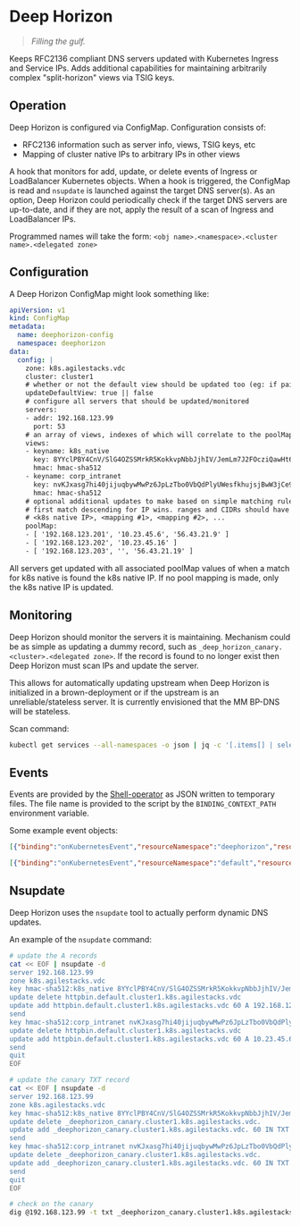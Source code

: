 # Deep Horizon

> *Filling the gulf.*

Keeps RFC2136 compliant DNS servers updated with Kubernetes Ingress and Service IPs. Adds additional capabilities for maintaining arbitrarily complex "split-horizon" views via TSIG keys.

## Operation

Deep Horizon is configured via ConfigMap. Configuration consists of:

* RFC2136 information such as server info, views, TSIG keys, etc
* Mapping of cluster native IPs to arbitrary IPs in other views

A hook that monitors for add, update, or delete events of Ingress or LoadBalancer Kubernetes objects. When a hook is triggered, the ConfigMap is read and `nsupdate` is launched against the target DNS server(s). As an option, Deep Horizon could periodically check if the target DNS servers are up-to-date, and if they are not, apply the result of a scan of Ingress and LoadBalancer IPs.

Programmed names will take the form: `<obj name>.<namespace>.<cluster name>.<delegated zone>`

## Configuration

A Deep Horizon ConfigMap might look something like:

```yaml
apiVersion: v1
kind: ConfigMap
metadata:
  name: deephorizon-config
  namespace: deephorizon
data:
  config: |
    zone: k8s.agilestacks.vdc
    cluster: cluster1
    # whether or not the default view should be updated too (eg: if paired with external-dns for instance)
    updateDefaultView: true || false
    # configure all servers that should be updated/monitored
    servers:
    - addr: 192.168.123.99
      port: 53
    # an array of views, indexes of which will correlate to the poolMap CSV column indexes (ie: view #1 -> column #1)
    views:
    - keyname: k8s_native
      key: 8YYclPBY4CnV/SlG4OZSSMrkR5KokkvpNbbJjhIV/JemLm7J2FOcziQawHt65KUj8S2AWtOW7KWmrpBGfswWrg==
      hmac: hmac-sha512
    - keyname: corp_intranet
      key: nvKJxasg7hi40jijuqbywMwPz6JpLzTbo0VbQdPlyUWesfkhujsjBwW3jCe9LVTQk5ReEwiQil5NC4AXX2LUEg==
      hmac: hmac-sha512
    # optional additional updates to make based on simple matching rules
    # first match descending for IP wins. ranges and CIDRs should have same number of elements. these scripts don't do subnetting yet either. be careful.
    # <k8s native IP>, <mapping #1>, <mapping #2>, ...
    poolMap:
    - [ '192.168.123.201', '10.23.45.6', '56.43.21.9' ]
    - [ '192.168.123.202', '10.23.45.16' ]
    - [ '192.168.123.203', '', '56.43.21.19' ]
```

All servers get updated with all associated poolMap values of when a match for k8s native is found the k8s native IP. If no pool mapping is made, only the k8s native IP is updated.

## Monitoring

Deep Horizon should monitor the servers it is maintaining. Mechanism could be as simple as updating a dummy record, such as `_deep_horizon_canary.<cluster>.<delegated zone>`. If the record is found to no longer exist then Deep Horizon must scan IPs and update the server.

This allows for automatically updating upstream when Deep Horizon is initialized in a brown-deployment or if the upstream is an unreliable/stateless server. It is currently envisioned that the MM BP-DNS will be stateless.

Scan command:

```sh
kubectl get services --all-namespaces -o json | jq -c '[.items[] | select(.status.loadBalancer.ingress[]?.ip)]'
```

## Events

Events are provided by the [Shell-operator](https://github.com/flant/shell-operator) as JSON written to temporary files. The file name is provided to the script by the `BINDING_CONTEXT_PATH` environment variable.

Some example event objects:

```json
[{"binding":"onKubernetesEvent","resourceNamespace":"deephorizon","resourceKind":"ConfigMap","resourceName":"deephorizon-config","resourceEvent":"add"}]
```

```json
[{"binding":"onKubernetesEvent","resourceNamespace":"default","resourceKind":"Service","resourceName":"kubernetes","resourceEvent":"add"}]
```

## Nsupdate

Deep Horizon uses the `nsupdate` tool to actually perform dynamic DNS updates.

An example of the `nsupdate` command:

```sh
# update the A records
cat << EOF | nsupdate -d
server 192.168.123.99
zone k8s.agilestacks.vdc
key hmac-sha512:k8s_native 8YYclPBY4CnV/SlG4OZSSMrkR5KokkvpNbbJjhIV/JemLm7J2FOcziQawHt65KUj8S2AWtOW7KWmrpBGfswWrg==
update delete httpbin.default.cluster1.k8s.agilestacks.vdc
update add httpbin.default.cluster1.k8s.agilestacks.vdc 60 A 192.168.123.201
send
key hmac-sha512:corp_intranet nvKJxasg7hi40jijuqbywMwPz6JpLzTbo0VbQdPlyUWesfkhujsjBwW3jCe9LVTQk5ReEwiQil5NC4AXX2LUEg==
update delete httpbin.default.cluster1.k8s.agilestacks.vdc
update add httpbin.default.cluster1.k8s.agilestacks.vdc 60 A 10.23.45.6
send
quit
EOF

# update the canary TXT record
cat << EOF | nsupdate -d
server 192.168.123.99
zone k8s.agilestacks.vdc
key hmac-sha512:k8s_native 8YYclPBY4CnV/SlG4OZSSMrkR5KokkvpNbbJjhIV/JemLm7J2FOcziQawHt65KUj8S2AWtOW7KWmrpBGfswWrg==
update delete _deephorizon_canary.cluster1.k8s.agilestacks.vdc.
update add _deephorizon_canary.cluster1.k8s.agilestacks.vdc. 60 IN TXT "ok"
send
key hmac-sha512:corp_intranet nvKJxasg7hi40jijuqbywMwPz6JpLzTbo0VbQdPlyUWesfkhujsjBwW3jCe9LVTQk5ReEwiQil5NC4AXX2LUEg==
update delete _deephorizon_canary.cluster1.k8s.agilestacks.vdc.
update add _deephorizon_canary.cluster1.k8s.agilestacks.vdc. 60 IN TXT "ok"
send
quit
EOF

# check on the canary
dig @192.168.123.99 -t txt _deephorizon_canary.cluster1.k8s.agilestacks.vdc. +short
```
